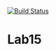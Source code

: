 [![Build Status](https://travis-ci.org/XeniaKlimenko/Lab15.svg?branch=main)](https://travis-ci.org/XeniaKlimenko/Lab15)
# Lab15